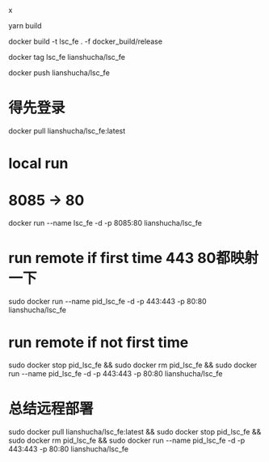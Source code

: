 x

yarn build

docker build -t lsc_fe . -f docker_build/release

docker tag lsc_fe lianshucha/lsc_fe

docker push lianshucha/lsc_fe

# 得先登录
docker pull lianshucha/lsc_fe:latest

# local run
# 8085 -> 80
docker run --name lsc_fe -d -p 8085:80 lianshucha/lsc_fe


# run remote if first time 443 80都映射一下
sudo docker run --name pid_lsc_fe -d -p 443:443 -p 80:80 lianshucha/lsc_fe

# run remote if not first time
sudo docker stop pid_lsc_fe && sudo docker rm pid_lsc_fe &&  sudo docker run --name pid_lsc_fe -d -p 443:443 -p 80:80 lianshucha/lsc_fe


# 总结远程部署
sudo docker pull lianshucha/lsc_fe:latest && sudo docker stop pid_lsc_fe && sudo docker rm pid_lsc_fe &&  sudo docker run --name pid_lsc_fe -d -p 443:443 -p 80:80 lianshucha/lsc_fe